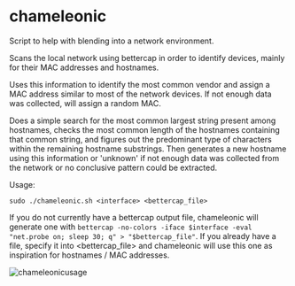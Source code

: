 # chameleonic
Script to help with blending into a network environment.

Scans the local network using bettercap in order to identify devices, mainly for their MAC addresses and hostnames. 

Uses this information to identify the most common vendor and assign a MAC address similar to most of the network devices. If not enough data was collected, will assign a random MAC.

Does a simple search for the most common largest string present among hostnames, checks the most common length of the hostnames containing that common string, and figures out the predominant type of characters within the remaining hostname substrings. Then generates a new hostname using this information or 'unknown' if not enough data was collected from the network or no conclusive pattern could be extracted.

Usage:

```
sudo ./chameleonic.sh <interface> <bettercap_file>
```
If you do not currently have a bettercap output file, chameleonic will generate one with `bettercap -no-colors -iface $interface -eval "net.probe on; sleep 30; q" > "$bettercap_file"`.
If you already have a file, specify it into <bettercap_file> and chameleonic will use this one as inspiration for hostnames / MAC addresses.



![chameleonicusage](https://github.com/user-attachments/assets/b373c615-7f7b-475b-881e-6ccc969873b4)
